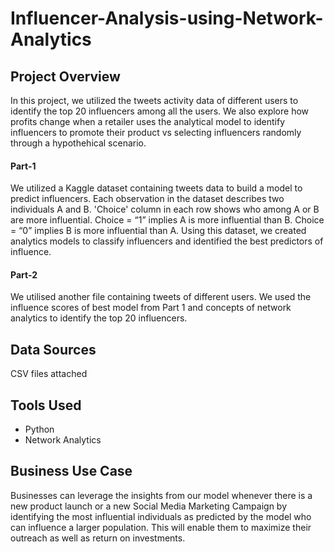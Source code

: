 # Influencer-Analysis-using-Network-Analytics

## Project Overview
In this project, we utilized the tweets activity data of different users to identify the top 20 influencers among all the users. We also explore how profits change when a retailer uses the  analytical model to identify influencers to promote their product vs selecting influencers randomly through a hypothehical scenario.

#### Part-1
We utilized a Kaggle dataset containing tweets data to build a model to predict influencers. Each observation in the dataset describes two individuals A and B. 'Choice' column in each row shows who among A or B are more influential.
Choice = “1” implies A is more influential than B.
Choice = “0” implies B is more influential than A.
Using this dataset, we created analytics models to classify influencers and identified the best predictors of influence.
#### Part-2
We utilised another file containing tweets of different users. We used the influence scores of best model from Part 1 and concepts of network analytics to identify the top 20 influencers.


## Data Sources
CSV files attached

## Tools Used
- Python
- Network Analytics

## Business Use Case
Businesses can leverage the insights from our model whenever there is a new product launch or a new Social Media Marketing Campaign by identifying the most influential individuals as predicted by the model who can influence a larger population. This will enable them to maximize their outreach as well as return on investments.
